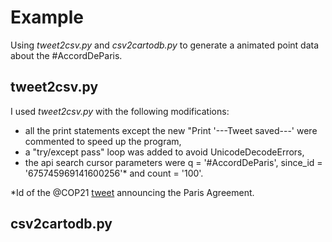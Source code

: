 # Example

Using *tweet2csv.py* and *csv2cartodb.py* to generate a animated point data about the #AccordDeParis.

## tweet2csv.py

I used *tweet2csv.py* with the following modifications:

- all the print statements except the new "Print '---Tweet saved---' were commented to speed up the program,
- a "try/except pass" loop was added to avoid UnicodeDecodeErrors,
- the api search cursor parameters were q = '#AccordDeParis', since_id = '675745969141600256'* and count = '100'.

*Id of the @COP21 [tweet](https://twitter.com/COP21/status/675745969141600256) announcing the Paris Agreement. 

## csv2cartodb.py
